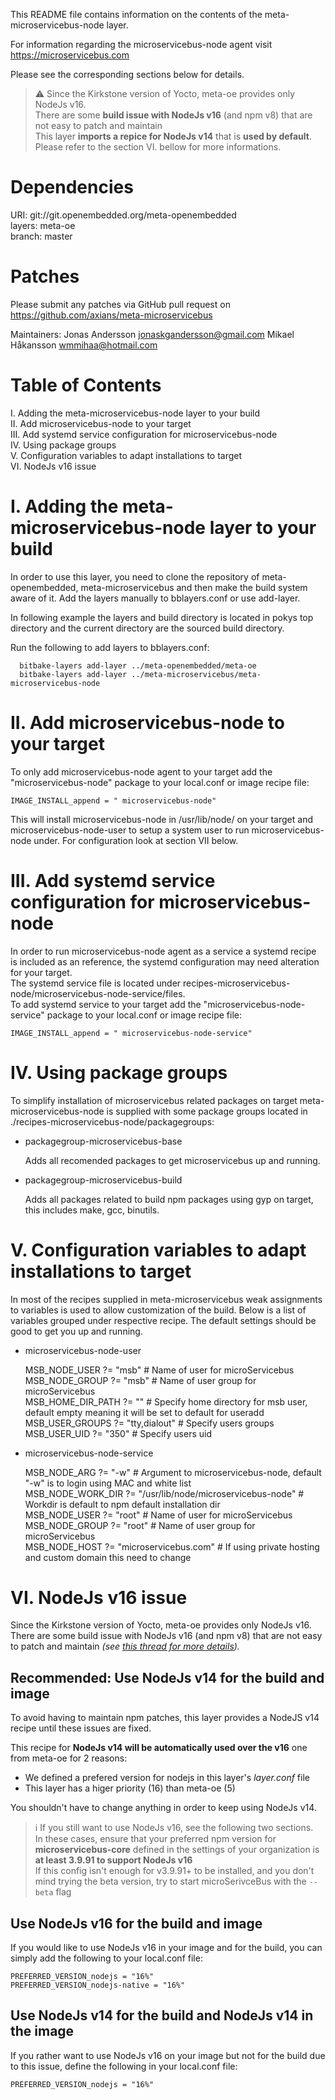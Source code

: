 This README file contains information on the contents of the meta-microservicebus-node layer.

For information regarding the microservicebus-node agent visit https://microservicebus.com

Please see the corresponding sections below for details.

> ⚠ Since the Kirkstone version of Yocto, meta-oe provides only NodeJs v16.  
> There are some **build issue with NodeJs v16** (and npm v8) that are not easy to patch and maintain  
> This layer **imports a repice for NodeJs v14** that is **used by default**.  
> Please refer to the section VI. bellow for more informations.

Dependencies
============

  URI: git://git.openembedded.org/meta-openembedded  
  layers: meta-oe  
  branch: master

Patches
=======

Please submit any patches via GitHub pull request on https://github.com/axians/meta-microservicebus

Maintainers:  Jonas Andersson   jonaskgandersson@gmail.com
              Mikael Håkansson  wmmihaa@hotmail.com 

Table of Contents
=================

  I. Adding the meta-microservicebus-node layer to your build  
 II. Add microservicebus-node to your target  
III. Add systemd service configuration for microservicebus-node  
 IV. Using package groups  
  V. Configuration variables to adapt installations to target  
 VI. NodeJs v16 issue  

I. Adding the meta-microservicebus-node layer to your build
===========================================================

In order to use this layer, you need to clone the repository of meta-openembedded, 
meta-microservicebus and then make the build system aware of it. Add the layers
manually to bblayers.conf or use add-layer.

In following example the layers and build directory is located in pokys top directory 
and the current directory are the sourced build directory.

Run the following to add layers to bblayers.conf:

```
  bitbake-layers add-layer ../meta-openembedded/meta-oe
  bitbake-layers add-layer ../meta-microservicebus/meta-microservicebus-node
```

II. Add microservicebus-node to your target
===========================================

To only add microservicebus-node agent to your target add the "microservicebus-node" package to your local.conf or image recipe file:

  `IMAGE_INSTALL_append = " microservicebus-node"`

This will install microservicebus-node in /usr/lib/node/ on your target and microservicebus-node-user
to setup a system user to run microservicebus-node under. For configuration look at section VII below.

III. Add systemd service configuration for microservicebus-node
===============================================================

In order to run microservicebus-node agent as a service a systemd recipe is included as an reference, the systemd configuration may need alteration for your target.  
The systemd service file is located under recipes-microservicebus-node/microservicebus-node-service/files.  
To add systemd service to your target add the "microservicebus-node-service" package to your local.conf or image recipe file:

  `IMAGE_INSTALL_append = " microservicebus-node-service"`

IV. Using package groups
========================

To simplify installation of microservicebus related packages on target meta-microservicebus-node is supplied with some package groups located in ./recipes-microservicebus-node/packagegroups:

  - packagegroup-microservicebus-base

    Adds all recomended packages to get microservicebus up and running.

  - packagegroup-microservicebus-build

    Adds all packages related to build npm packages using gyp on target,
    this includes make, gcc, binutils.

V. Configuration variables to adapt installations to target
==============================================================

In most of the recipes supplied in meta-microservicebus weak assignments to variables is used to allow customization of the build. Below is a list of variables grouped under respective
recipe. The default settings should be good to get you up and running.

  - microservicebus-node-user

    MSB_NODE_USER ?= "msb"            # Name of user for microServicebus  
    MSB_NODE_GROUP ?= "msb"           # Name of user group for microServicebus  
    MSB_HOME_DIR_PATH ?= ""           # Specify home directory for msb user, default empty meaning it will be set to default for useradd  
    MSB_USER_GROUPS ?= "tty,dialout"  # Specify users groups  
    MSB_USER_UID ?= "350"             # Specify users uid  

  - microservicebus-node-service

    MSB_NODE_ARG ?= "-w"              # Argument to microservicebus-node, default "-w" is to login using MAC and white list  
    MSB_NODE_WORK_DIR ?= "/usr/lib/node/microservicebus-node"   # Workdir is default to npm default installation dir  
    MSB_NODE_USER ?= "root"           # Name of user for microServicebus  
    MSB_NODE_GROUP ?= "root"          # Name of user group for microServicebus  
    MSB_NODE_HOST ?= "microservicebus.com"  # If using private hosting and custom domain this need to change

VI. NodeJs v16 issue
====================

Since the Kirkstone version of Yocto, meta-oe provides only NodeJs v16.  
There are some build issue with NodeJs v16 (and npm v8) that are not easy to patch and maintain *(see [this thread for more details](https://stackoverflow.com/a/72703843/10358602)).*

## Recommended: Use NodeJs v14 for the build and image

To avoid having to maintain npm patches, this layer provides a NodeJS v14 recipe until these issues are fixed.

This recipe for **NodeJs v14 will be automatically used over the v16** one from meta-oe for 2 reasons:

- We defined a prefered version for nodejs in this layer's _layer.conf_ file
- This layer has a higer priority (16) than meta-oe (5)

You shouldn't have to change anything in order to keep using NodeJs v14.

> ℹ If you still want to use NodeJs v16, see the following two sections.  
> In these cases, ensure that your preferred npm version for **microservicebus-core** defined in the settings of your organization is **at least 3.9.91 to support NodeJs v16**  
> If this config isn't enough for v3.9.91+ to be installed, and you don't mind trying the beta version, try to start microSerivceBus with the `--beta` flag

## Use NodeJs v16 for the build and image

If you would like to use NodeJs v16 in your image and for the build, you can simply add the following to your local.conf file:

```
PREFERRED_VERSION_nodejs = "16%"
PREFERRED_VERSION_nodejs-native = "16%"
```

## Use NodeJs v14 for the build and NodeJs v14 in the image

If you rather want to use NodeJs v16 on your image but not for the build due to this issue, define the following in your local.conf file:

```
PREFERRED_VERSION_nodejs = "16%"
```
